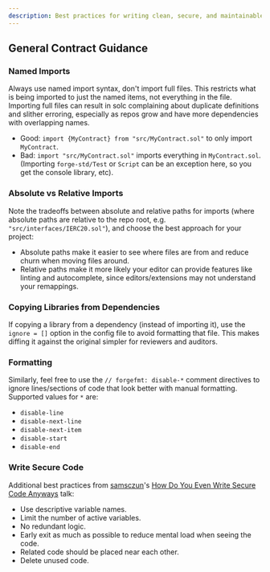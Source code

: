 ```yaml
---
description: Best practices for writing clean, secure, and maintainable smart contracts with proper imports and formatting.
---
```


## General Contract Guidance

### Named Imports

Always use named import syntax, don't import full files. This restricts what is being imported to just the named items, not everything in the file. Importing full files can result in solc complaining about duplicate definitions and slither erroring, especially as repos grow and have more dependencies with overlapping names.

- Good: `import {MyContract} from "src/MyContract.sol"` to only import `MyContract`.
- Bad: `import "src/MyContract.sol"` imports everything in `MyContract.sol`. (Importing `forge-std/Test` or `Script` can be an exception here, so you get the console library, etc).

### Absolute vs Relative Imports

Note the tradeoffs between absolute and relative paths for imports (where absolute paths are relative to the repo root, e.g. `"src/interfaces/IERC20.sol"`), and choose the best approach for your project:

- Absolute paths make it easier to see where files are from and reduce churn when moving files around.
- Relative paths make it more likely your editor can provide features like linting and autocomplete, since editors/extensions may not understand your remappings.

### Copying Libraries from Dependencies

If copying a library from a dependency (instead of importing it), use the `ignore = []` option in the config file to avoid formatting that file. This makes diffing it against the original simpler for reviewers and auditors.

### Formatting

Similarly, feel free to use the `// forgefmt: disable-*` comment directives to ignore lines/sections of code that look better with manual formatting. Supported values for `*` are:

- `disable-line`
- `disable-next-line`
- `disable-next-item`
- `disable-start`
- `disable-end`

### Write Secure Code

Additional best practices from [samsczun](https://twitter.com/samczsun)'s [How Do You Even Write Secure Code Anyways](https://www.youtube.com/watch?v=Wm3t8Fuiy1E) talk:

- Use descriptive variable names.
- Limit the number of active variables.
- No redundant logic.
- Early exit as much as possible to reduce mental load when seeing the code.
- Related code should be placed near each other.
- Delete unused code.
